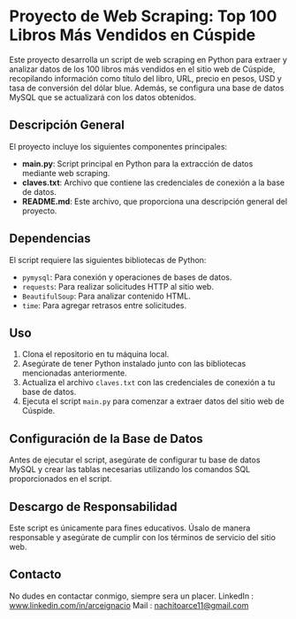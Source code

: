 # Proyecto de Web Scraping: Top 100 Libros Más Vendidos en Cúspide

Este proyecto desarrolla un script de web scraping en Python para extraer y analizar datos de los 100 libros más vendidos en el sitio web de Cúspide, recopilando información como título del libro, URL, precio en pesos, USD y tasa de conversión del dólar blue. Además, se configura una base de datos MySQL que se actualizará con los datos obtenidos.

## Descripción General

El proyecto incluye los siguientes componentes principales:

- **main.py**: Script principal en Python para la extracción de datos mediante web scraping.
- **claves.txt**: Archivo que contiene las credenciales de conexión a la base de datos.
- **README.md**: Este archivo, que proporciona una descripción general del proyecto.

## Dependencias

El script requiere las siguientes bibliotecas de Python:

- `pymysql`: Para conexión y operaciones de bases de datos.
- `requests`: Para realizar solicitudes HTTP al sitio web.
- `BeautifulSoup`: Para analizar contenido HTML.
- `time`: Para agregar retrasos entre solicitudes.

## Uso

1. Clona el repositorio en tu máquina local.
2. Asegúrate de tener Python instalado junto con las bibliotecas mencionadas anteriormente.
3. Actualiza el archivo `claves.txt` con las credenciales de conexión a tu base de datos.
4. Ejecuta el script `main.py` para comenzar a extraer datos del sitio web de Cúspide.

## Configuración de la Base de Datos

Antes de ejecutar el script, asegúrate de configurar tu base de datos MySQL y crear las tablas necesarias utilizando los comandos SQL proporcionados en el script.

## Descargo de Responsabilidad

Este script es únicamente para fines educativos. Úsalo de manera responsable y asegúrate de cumplir con los términos de servicio del sitio web.

## Contacto 
No dudes en contactar conmigo, siempre sera un placer.
LinkedIn : www.linkedin.com/in/arceignacio
Mail : nachitoarce11@gmail.com

